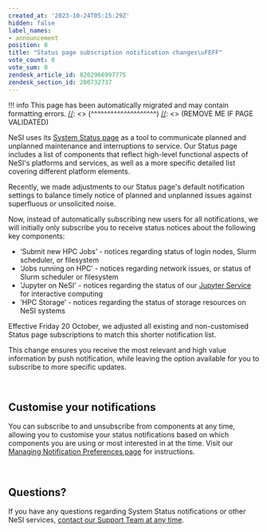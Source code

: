 ```yaml
---
created_at: '2023-10-24T05:15:29Z'
hidden: false
label_names:
- announcement
position: 0
title: "Status page subscription notification changes\uFEFF"
vote_count: 0
vote_sum: 0
zendesk_article_id: 8202966997775
zendesk_section_id: 200732737
---
```




[//]: <> (REMOVE ME IF PAGE VALIDATED)
[//]: <> (vvvvvvvvvvvvvvvvvvvv)
!!! info
    This page has been automatically migrated and may contain formatting errors.
[//]: <> (^^^^^^^^^^^^^^^^^^^^)
[//]: <> (REMOVE ME IF PAGE VALIDATED)

NeSI uses its [System Status page](https://status.nesi.org.nz/) as a
tool to communicate planned and unplanned maintenance and interruptions
to service. Our Status page includes a list of components that reflect
high-level functional aspects of NeSI's platforms and services, as well
as a more specific detailed list covering different platform elements.  
  
Recently, we made adjustments to our Status page's default notification
settings to balance timely notice of planned and unplanned issues
against superfluous or unsolicited noise.   
  
Now, instead of automatically subscribing new users for all
notifications, we will initially only subscribe you to receive status
notices about the following key components:

-   ‘Submit new HPC Jobs’ - notices regarding status of login nodes,
    Slurm scheduler, or filesystem
-   ‘Jobs running on HPC’ - notices regarding network issues, or status
    of Slurm scheduler or filesystem
-   'Jupyter on NeSI' - notices regarding the status of our [Jupyter
    Service](https://support.nesi.org.nz/hc/en-gb/articles/360001555615)
    for interactive computing
-   ‘HPC Storage’ - notices regarding the status of storage resources on
    NeSI systems

Effective Friday 20 October, we adjusted all existing and non-customised
Status page subscriptions to match this shorter notification list.

This change ensures you receive the most relevant and high value
information by push notification, while leaving the option available for
you to subscribe to more specific updates.

 

## Customise your notifications

You can subscribe to and unsubscribe from components at any time,
allowing you to customise your status notifications based on which
components you are using or most interested in at the time. Visit our
[Managing Notification Preferences
page](https://support.nesi.org.nz/hc/en-gb/articles/4563294188687) for
instructions. 

 

## Questions? 

If you have any questions regarding System Status notifications or other
NeSI services, [contact our Support Team at any
time](mailto:support@nesi.org.nz).
